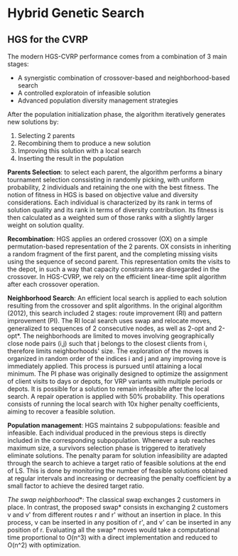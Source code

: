# Hybrid Genetic Search

## HGS for the CVRP

The modern HGS-CVRP performance comes from a combination of 3 main stages:
- A synergistic combination of crossover-based and neighborhood-based search 
- A controlled exploratoin of infeasible solution
- Advanced population diversity management strategies

After the population initialization phase, the algorithm iteratively generates new solutions by:
1. Selecting 2 parents
2. Recombining them to produce a new solution
3. Improving this solution with a local search
4. Inserting the result in the population

**Parents Selection**: to select each parent, the algorithm performs a binary tournament selection conssisting in randomly picking, with uniform probability, 2 individuals and retaining the one with the best fitness. The notion of fitness in HGS is based on objective value and diversity considerations. Each individual is characterized by its rank in terms of solution quality and its rank in terms of diversity contribution. Its fitness is then calculated as a weighted sum of those ranks with a slightly larger weight on solution quality.


**Recombination**: HGS applies an ordered crossover (OX) on a simple permutation-based representation of the 2 parents. OX consists in inheriting a random fragment of the first parent, and the completing missing visits using the sequence of second parent. This representation omits the visits to the depot, in such a way that capacity constraints are disregarded in the crossover. In HGS-CVRP, we rely on the efficient linear-time split algorithm after each crossover operation. 

**Neighborhood Search**: An efficient local search is applied to each solution resulting from the crossover and split algorithms. In the original algorithm (2012), this search included 2 stages: route improvement (RI) and pattern improvement (PI). The RI local search uses swap and relocate moves, generalized to sequences of 2 consecutive nodes, as well as 2-opt and 2-opt*. The neighborhoods are limited to moves involving geographically close node pairs (i,j) such that j belongs to the closest clients from i, therefore limits neighborhoods' size. The exploration of the moves is organized in random order of the indices i and j and any improving move is immediately applied. This process is pursued until attaining a local minimum. The PI phase was originally designed to optimize the assignment of client visits to days or depots, for VRP variants with multiple periods or depots. It is possible for a solution to remain infeasible after the local search. A repair operation is applied with 50% probability. This operations consists of running the local search with 10x higher penalty coefficients, aiming to recover a feasible solution.

**Population management**: HGS maintains 2 subpopulations: feasible and infeasible. Each individual produced in the previous steps is directly included in the corresponding subpopulation. Whenever a sub reaches maximum size, a survivors selection phase is triggered to iteratively eliminate solutions. The penalty param for solution infeasibility are adapted through the search to achieve a target ratio of feasible solutions at the end of LS. This is done by monitoring the number of feasible solutions obtained at regular intervals and increasing or decreasing the penalty coefficient by a small factor to achieve the desired target ratio.

**The swap* neighborhood**: The classical swap exchanges 2 customers in place. In contrast, the proposed swap* consists in exchanging 2 customers v and v' from different routes r and r' without an insertion in place. In this process, v can be inserted in any position of r', and v' can be inserted in any position of r. Evaluating all the swap* moves would take a computational time proportional to O(n^3) with a direct implementation and reduced to O(n^2) with optimization.
